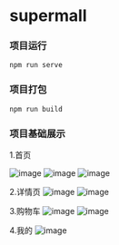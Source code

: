 # supermall

### 项目运行
```
npm run serve
```

### 项目打包
```
npm run build
```

### 项目基础展示

1.首页

![image](https://github.com/liufunan/super-mall/blob/master/z-img/1.jpg)
![image](https://github.com/liufunan/super-mall/blob/master/z-img/2.jpg)
![image](https://github.com/liufunan/super-mall/blob/master/z-img/8.jpg)


2.详情页
![image](https://github.com/liufunan/super-mall/blob/master/z-img/3.jpg)
![image](https://github.com/liufunan/super-mall/blob/master/z-img/4.jpg)


3.购物车
![image](https://github.com/liufunan/super-mall/blob/master/z-img/5.jpg)
![image](https://github.com/liufunan/super-mall/blob/master/z-img/6.jpg)


4.我的
![image](https://github.com/liufunan/super-mall/blob/master/z-img/7.jpg)




